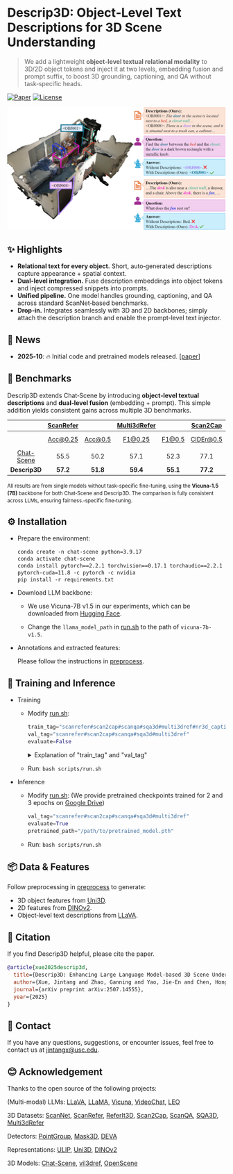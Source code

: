 # Descrip3D: Object‑Level Text Descriptions for 3D Scene Understanding

> We add a lightweight **object-level textual relational modality** to 3D/2D object tokens and inject it at two levels, embedding fusion and prompt suffix, to boost 3D grounding, captioning, and QA without task‑specific heads.
<p align="left">
  <a href="https://arxiv.org/abs/2507.14555"><img alt="Paper" src="https://img.shields.io/badge/arXiv-Descrip3D-b31b1b"></a>
  <a href="LICENSE"><img alt="License" src="https://img.shields.io/badge/License-MIT-green"></a>
</p>
<p align="center">
  <img src="assets/intro.png" alt="Descrip3D intro" width="600"/>
</p>



## ✨ Highlights

* **Relational text for every object.** Short, auto‑generated descriptions capture appearance + spatial context.
* **Dual‑level integration.** Fuse description embeddings into object tokens and inject compressed snippets into prompts.
* **Unified pipeline.** One model handles grounding, captioning, and QA across standard ScanNet‑based benchmarks.
* **Drop‑in.** Integrates seamlessly with 3D and 2D backbones; simply attach the description branch and enable the prompt-level text injector.



## 📰 News

* **2025‑10**: 🔥 Initial code and pretrained models released. [[paper](https://arxiv.org/abs/2507.14555)]



## 🔬 Benchmarks

Descrip3D extends Chat‑Scene by introducing **object‑level textual descriptions** and **dual‑level fusion** (embedding + prompt). This simple addition yields consistent gains across multiple 3D benchmarks.

  |      	| [ScanRefer](https://github.com/daveredrum/ScanRefer) 	|         	| [Multi3dRefer](https://github.com/3dlg-hcvc/M3DRef-CLIP)	|        	|  [Scan2Cap](https://github.com/daveredrum/Scan2Cap) 	|            	| [ScanQA](https://github.com/ATR-DBI/ScanQA)  	|        	| [SQA3D](https://github.com/SilongYong/SQA3D) 	|         	|
  |:----:	|:---------:	|:-------:	|:------:	|:------:	|:---------:	|:----------:	|:------------:	|:------:	|:-----:	|:-----:	|
  |      	|  Acc@0.25 	| Acc@0.5 	|    F1@0.25   	| F1@0.5 	|  CIDEr@0.5 	| B-4@0.5 	| CIDEr 	| B-4 	|    EM  	|    EM-R  	|
  | [Chat-Scene](https://github.com/ZzZZCHS/Chat-Scene/tree/dev) 	|    55.5   	|   50.2  	|  57.1 	|  52.3  	|    77.1  	|    **36.3**    	|     87.7      	|    14.3  	|  54.6  |  57.5  |
   **Descrip3D**	|   **57.2**    	|  **51.8**   	|  **59.4**  	|  **55.1**  	|   **77.2**    	|    34.5    	|     **93.7**     	|  **14.5**  | **55.7** | **58.4** |

<small>All results are from single models without task-specific fine-tuning, using the **Vicuna‑1.5 (7B)** backbone for both Chat‑Scene and Descrip3D. The comparison is fully consistent across LLMs, ensuring fairness.‑specific fine‑tuning. </small>

## ⚙️ Installation

- Prepare the environment:
  
  ```shell
  conda create -n chat-scene python=3.9.17
  conda activate chat-scene
  conda install pytorch==2.2.1 torchvision==0.17.1 torchaudio==2.2.1 pytorch-cuda=11.8 -c pytorch -c nvidia
  pip install -r requirements.txt
  ```
  
- Download LLM backbone:
  -  We use Vicuna-7B v1.5 in our experiments, which can be downloaded from [Hugging Face](https://huggingface.co/lmsys/vicuna-7b-v1.5).

  - Change the `llama_model_path` in [run.sh](./scripts/run.sh) to the path of `vicuna-7b-v1.5`.
  

- Annotations and extracted features:
  
  Please follow the instructions in [preprocess](preprocess/).


## 🚀 Training and Inference

- Training
  - Modify [run.sh](scripts/run.sh):
    ```python
    train_tag="scanrefer#scan2cap#scanqa#sqa3d#multi3dref#nr3d_caption#obj_align"
    val_tag="scanrefer#scan2cap#scanqa#sqa3d#multi3dref"
    evaluate=False
    ```

    <details>
    <summary> Explanation of "train_tag" and "val_tag" </summary>

    - Use `#` to seperate different datasets

    - Datasets:
      - `scanrefer`: [ScanRefer](https://github.com/daveredrum/ScanRefer) Dataset
      - `scan2cap`: [Scan2Cap](https://github.com/daveredrum/Scan2Cap) Dataset
      - `scanqa`: [ScanQA](https://github.com/ATR-DBI/ScanQA) Dataset
      - `sqa3d`: [SQA3D](https://github.com/SilongYong/SQA3D) Dataset
      - `multi3dref`: [Multi3dRefer](https://github.com/3dlg-hcvc/M3DRef-CLIP) Dataset
      - `nr3d_caption`: A captioning dataset originated from [Nr3D](https://github.com/referit3d/referit3d).
      - `obj_align`: A dataset originated from ScanRefer to align the object identifiers with object tokens.

    </details>
  - Run: `bash scripts/run.sh`


- Inference
  
  - Modify [run.sh](scripts/run.sh): (We provide pretrained checkpoints trained for 2 and 3 epochs on [Google Drive](https://drive.google.com/drive/folders/1mHlUgBYm_9tWOr0IyTqN62pTH8_7J4CH?usp=drive_link))
  
    ```python
    val_tag="scanrefer#scan2cap#scanqa#sqa3d#multi3dref"
    evaluate=True
    pretrained_path="/path/to/pretrained_model.pth"
    ```
  
  - Run: `bash scripts/run.sh`
 

## 📦 Data & Features

Follow preprocessing in [preprocess](preprocess/) to generate:
- 3D object features from [Uni3D](https://github.com/baaivision/Uni3D).
- 2D features from [DINOv2](https://github.com/facebookresearch/dinov2).
- Object‑level text descriptions from [LLaVA](https://llava-vl.github.io/).


## 📄 Citation

If you find Descrip3D helpful, please cite the paper.

```bibtex
@article{xue2025descrip3d,
  title={Descrip3D: Enhancing Large Language Model-based 3D Scene Understanding with Object-Level Text Descriptions},
  author={Xue, Jintang and Zhao, Ganning and Yao, Jie-En and Chen, Hong-En and Hu, Yue and Chen, Meida and You, Suya and Kuo, C-C Jay},
  journal={arXiv preprint arXiv:2507.14555},
  year={2025}
}
```

## 💬 Contact

If you have any questions, suggestions, or encounter issues, feel free to contact us at jintangx@usc.edu.

## 😊 Acknowledgement

Thanks to the open source of the following projects:

(Multi-modal) LLMs:
[LLaVA](https://llava-vl.github.io/),
[LLaMA](https://github.com/facebookresearch/llama), 
[Vicuna](https://github.com/lm-sys/FastChat),
[VideoChat](https://github.com/OpenGVLab/Ask-Anything/tree/main/video_chat), 
[LEO](https://github.com/embodied-generalist/embodied-generalist)

3D Datasets:
[ScanNet](https://github.com/ScanNet/ScanNet), 
[ScanRefer](https://github.com/daveredrum/ScanRefer), 
[ReferIt3D](https://github.com/referit3d/referit3d), 
[Scan2Cap](https://github.com/daveredrum/Scan2Cap), 
[ScanQA](https://github.com/ATR-DBI/ScanQA), 
[SQA3D](https://github.com/SilongYong/SQA3D), 
[Multi3dRefer](https://github.com/3dlg-hcvc/M3DRef-CLIP)

Detectors:
[PointGroup](https://github.com/dvlab-research/PointGroup), 
[Mask3D](https://github.com/JonasSchult/Mask3D),
[DEVA](https://github.com/hkchengrex/Tracking-Anything-with-DEVA)

Representations:
[ULIP](https://github.com/salesforce/ULIP), 
[Uni3D](https://github.com/baaivision/Uni3D),
[DINOv2](https://github.com/facebookresearch/dinov2)

3D Models:
[Chat-Scene](https://github.com/ZzZZCHS/Chat-Scene/tree/dev),
[vil3dref](https://github.com/cshizhe/vil3dref),
[OpenScene](https://github.com/pengsongyou/openscene)
